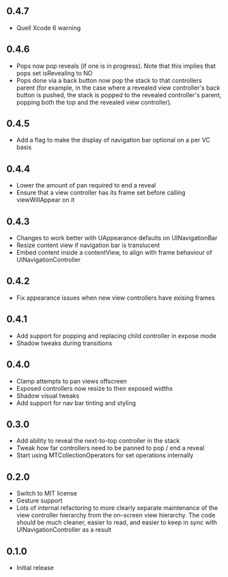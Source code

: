 ## 0.4.7

* Quell Xcode 6 warning

## 0.4.6

* Pops now pop reveals (if one is in progress). Note that this implies that
  pops set isRevealing to NO
* Pops done via a back button now pop the stack to that controllers parent
  (for example, in the case where a revealed view controller's back button
  is pushed, the stack is popped to the revealed controller's parent, popping
  both the top and the revealed view controller).

## 0.4.5

* Add a flag to make the display of navigation bar optional on a per VC basis

## 0.4.4

* Lower the amount of pan required to end a reveal
* Ensure that a view controller has its frame set before calling viewWillAppear
  on it

## 0.4.3

* Changes to work better with UAppearance defaults on UINavigationBar
* Resize content view if navigation bar is translucent
* Embed content inside a contentView, to align with frame behaviour of
  UINavigationController

## 0.4.2

* Fix appearance issues when new view controllers have exising frames

## 0.4.1

* Add support for popping and replacing child controller in expose mode
* Shadow tweaks during transitions

## 0.4.0

* Clamp attempts to pan views offscreen
* Exposed controllers now resize to their exposed widths
* Shadow visual tweaks
* Add support for nav bar tinting and styling

## 0.3.0

* Add ability to reveal the next-to-top controller in the stack
* Tweak how far controllers need to be panned to pop / end a reveal
* Start using MTCollectionOperators for set operations internally

## 0.2.0

* Switch to MIT license
* Gesture support
* Lots of internal refactoring to more clearly separate maintenance of the view
  controller hierarchy from the on-screen view hierarchy. The code should be
  much cleaner, easier to read, and easier to keep in sync with
  UINavigationController as a result

## 0.1.0

* Initial release

